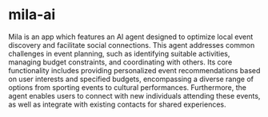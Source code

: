 # mila-ai
Mila is an app which features an AI agent designed to optimize local event discovery and facilitate social connections. This agent addresses common challenges in event planning, such as identifying suitable activities, managing budget constraints, and coordinating with others. Its core functionality includes providing personalized event recommendations based on user interests and specified budgets, encompassing a diverse range of options from sporting events to cultural performances. Furthermore, the agent enables users to connect with new individuals attending these events, as well as integrate with existing contacts for shared experiences.
